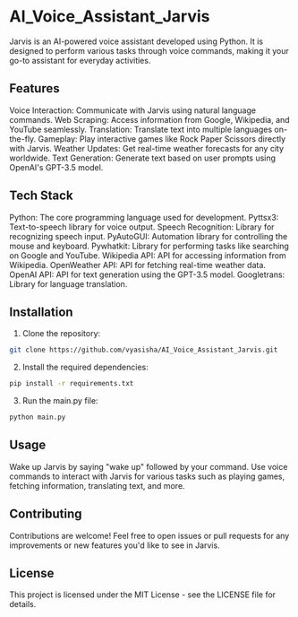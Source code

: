 # AI_Voice_Assistant_Jarvis

Jarvis is an AI-powered voice assistant developed using Python. It is designed to perform various tasks through voice commands, making it your go-to assistant for everyday activities.


## Features

Voice Interaction: Communicate with Jarvis using natural language commands.
Web Scraping: Access information from Google, Wikipedia, and YouTube seamlessly.
Translation: Translate text into multiple languages on-the-fly.
Gameplay: Play interactive games like Rock Paper Scissors directly with Jarvis.
Weather Updates: Get real-time weather forecasts for any city worldwide.
Text Generation: Generate text based on user prompts using OpenAI's GPT-3.5 model.


## Tech Stack

Python: The core programming language used for development.
Pyttsx3: Text-to-speech library for voice output.
Speech Recognition: Library for recognizing speech input.
PyAutoGUI: Automation library for controlling the mouse and keyboard.
Pywhatkit: Library for performing tasks like searching on Google and YouTube.
Wikipedia API: API for accessing information from Wikipedia.
OpenWeather API: API for fetching real-time weather data.
OpenAI API: API for text generation using the GPT-3.5 model.
Googletrans: Library for language translation.


## Installation

1. Clone the repository:
```bash
git clone https://github.com/vyasisha/AI_Voice_Assistant_Jarvis.git
```
2. Install the required dependencies:
```bash
pip install -r requirements.txt
```
3. Run the main.py file:
```bash
python main.py
```


## Usage

Wake up Jarvis by saying "wake up" followed by your command.
Use voice commands to interact with Jarvis for various tasks such as playing games, fetching information, translating text, and more.


## Contributing

Contributions are welcome! Feel free to open issues or pull requests for any improvements or new features you'd like to see in Jarvis.


## License

This project is licensed under the MIT License - see the LICENSE file for details.
